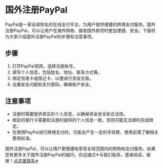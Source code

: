 # 国外注册PayPal

PayPal是一家全球知名的在线支付平台，为用户提供便捷的跨境支付服务。国外注册PayPal，可以让用户在海外购物、接收国外款项时更加便捷、安全。下面将为大家介绍国外注册PayPal的步骤和注意事项。

## 步骤

1. 打开PayPal官网，选择注册账号。
2. 填写个人信息，包括姓名、地址、联系方式等。
3. 绑定信用卡或借记卡，以便进行资金交易。
4. 设置安全问题和支付密码，确保账户安全。

## 注意事项

- 注册时需要提供真实的个人信息，以确保资金安全和合法性。
- 绑定的银行卡需要和注册时提供的个人信息一致，否则可能无法顺利完成绑定。
- 在使用PayPal进行跨境支付时，可能会产生一定的手续费，使用前需了解相关费用标准。

国外注册PayPal，可以让用户更便捷地享受全球范围内的购物和支付服务。如果您有更多关于国外注册PayPal的疑问，欢迎通过✈与我们联系，感谢阅读，谢谢！[点这里联系✈](https://abc.k02.cc)